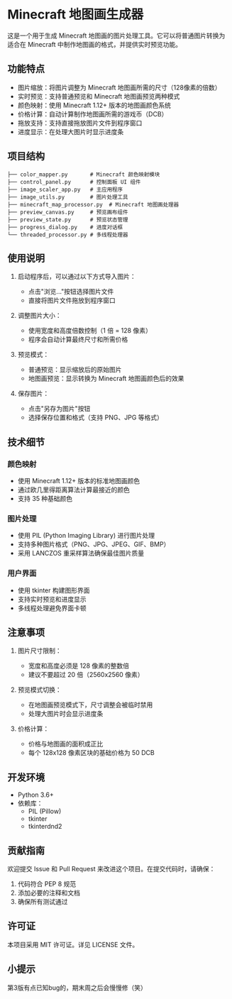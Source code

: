 # Minecraft 地图画生成器

这是一个用于生成 Minecraft 地图画的图片处理工具。它可以将普通图片转换为适合在 Minecraft 中制作地图画的格式，并提供实时预览功能。

## 功能特点

- 图片缩放：将图片调整为 Minecraft 地图画所需的尺寸（128像素的倍数）
- 实时预览：支持普通预览和 Minecraft 地图画预览两种模式
- 颜色映射：使用 Minecraft 1.12+ 版本的地图画颜色系统
- 价格计算：自动计算制作地图画所需的游戏币（DCB）
- 拖放支持：支持直接拖放图片文件到程序窗口
- 进度显示：在处理大图片时显示进度条

## 项目结构

```
├── color_mapper.py       # Minecraft 颜色映射模块
├── control_panel.py      # 控制面板 UI 组件
├── image_scaler_app.py   # 主应用程序
├── image_utils.py        # 图片处理工具
├── minecraft_map_processor.py  # Minecraft 地图画处理器
├── preview_canvas.py     # 预览画布组件
├── preview_state.py      # 预览状态管理
├── progress_dialog.py    # 进度对话框
└── threaded_processor.py # 多线程处理器
```

## 使用说明

1. 启动程序后，可以通过以下方式导入图片：
   - 点击"浏览..."按钮选择图片文件
   - 直接将图片文件拖放到程序窗口

2. 调整图片大小：
   - 使用宽度和高度倍数控制（1 倍 = 128 像素）
   - 程序会自动计算最终尺寸和所需价格

3. 预览模式：
   - 普通预览：显示缩放后的原始图片
   - 地图画预览：显示转换为 Minecraft 地图画颜色后的效果

4. 保存图片：
   - 点击"另存为图片"按钮
   - 选择保存位置和格式（支持 PNG、JPG 等格式）

## 技术细节

### 颜色映射

- 使用 Minecraft 1.12+ 版本的标准地图画颜色
- 通过欧几里得距离算法计算最接近的颜色
- 支持 35 种基础颜色

### 图片处理

- 使用 PIL (Python Imaging Library) 进行图片处理
- 支持多种图片格式（PNG、JPG、JPEG、GIF、BMP）
- 采用 LANCZOS 重采样算法确保最佳图片质量

### 用户界面

- 使用 tkinter 构建图形界面
- 支持实时预览和进度显示
- 多线程处理避免界面卡顿

## 注意事项

1. 图片尺寸限制：
   - 宽度和高度必须是 128 像素的整数倍
   - 建议不要超过 20 倍（2560x2560 像素）

2. 预览模式切换：
   - 在地图画预览模式下，尺寸调整会被临时禁用
   - 处理大图片时会显示进度条

3. 价格计算：
   - 价格与地图画的面积成正比
   - 每个 128x128 像素区块的基础价格为 50 DCB

## 开发环境

- Python 3.6+
- 依赖库：
  - PIL (Pillow)
  - tkinter
  - tkinterdnd2

## 贡献指南

欢迎提交 Issue 和 Pull Request 来改进这个项目。在提交代码时，请确保：

1. 代码符合 PEP 8 规范
2. 添加必要的注释和文档
3. 确保所有测试通过

## 许可证

本项目采用 MIT 许可证。详见 LICENSE 文件。

## 小提示
第3版有点已知bug的，期末周之后会慢慢修（笑）